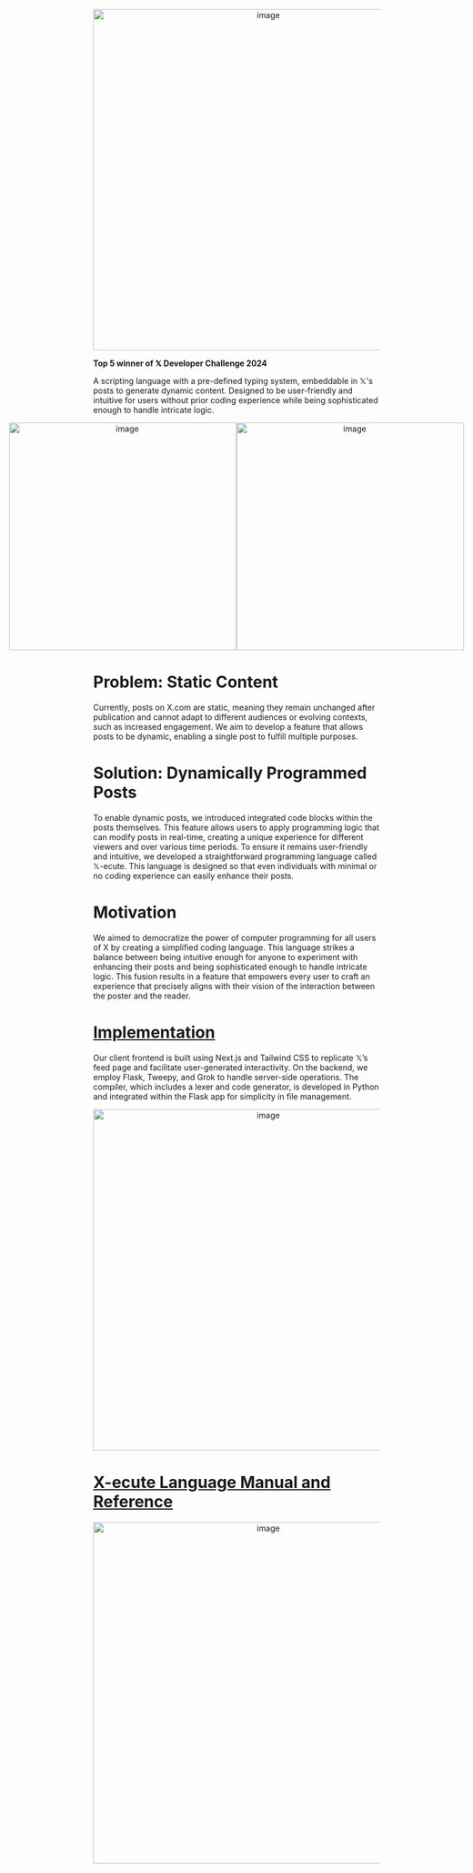 <p align="center">
  <img width="600" alt="image" src="https://github.com/joonyoo181/X-ecute/assets/59751754/64faf18d-4a15-4e83-9787-048df157ce3e">
</p>

**Top 5 winner of 𝕏 Developer Challenge 2024**

A scripting language with a pre-defined typing system, embeddable in 𝕏's posts to generate dynamic content. Designed to be user-friendly and intuitive for users without prior coding experience while being sophisticated enough to handle intricate logic.
<div align="center" style="display: flex; justify-content: center;">
  <img width="400" alt="image" src="https://github.com/joonyoo181/X-ecute/assets/59751754/99fd8899-38b6-4f2e-890b-a971a0f608af">
  <a target="_blank" href="https://twitter.com/xDaily/status/1782190630208180378" title="Top 5 Winners ">
    <img height="400" alt="image" src="https://github.com/joonyoo181/X-ecute/assets/59751754/cf6895df-e284-41ed-a6d5-8f211c28a226">
  </a>
</div>

# Problem: Static Content
Currently, posts on X.com are static, meaning they remain unchanged after publication and cannot adapt to different audiences or evolving contexts, such as increased engagement. We aim to develop a feature that allows posts to be dynamic, enabling a single post to fulfill multiple purposes.

# Solution: Dynamically Programmed Posts
To enable dynamic posts, we introduced integrated code blocks within the posts themselves. This feature allows users to apply programming logic that can modify posts in real-time, creating a unique experience for different viewers and over various time periods. To ensure it remains user-friendly and intuitive, we developed a straightforward programming language called 𝕏-ecute. This language is designed so that even individuals with minimal or no coding experience can easily enhance their posts.

# Motivation
We aimed to democratize the power of computer programming for all users of X by creating a simplified coding language. This language strikes a balance between being intuitive enough for anyone to experiment with enhancing their posts and being sophisticated enough to handle intricate logic. This fusion results in a feature that empowers every user to craft an experience that precisely aligns with their vision of the interaction between the poster and the reader.

# [Implementation](https://github.com/joonyoo181/X-ecute/files/15069277/X-ecute_.Language.Manual.and.Reference.pdf)
Our client frontend is built using Next.js and Tailwind CSS to replicate 𝕏’s feed page and facilitate user-generated interactivity. On the backend, we employ Flask, Tweepy, and Grok to handle server-side operations. The compiler, which includes a lexer and code generator, is developed in Python and integrated within the Flask app for simplicity in file management.
<p align="center">
  <img width="600" alt="image" src="https://github.com/joonyoo181/X-ecute/assets/59751754/361326dd-3dad-4a00-b9ec-62a50326cc1f">
</p>

# [X-ecute Language Manual and Reference](https://github.com/joonyoo181/X-ecute/files/15067966/X-ecute_.Language.Manual.and.Reference.pdf)
<a align="center" target="_blank" href="https://github.com/joonyoo181/X-ecute/files/15067966/X-ecute_.Language.Manual.and.Reference.pdf" title="X-ecute Manual">
  <p align="center">
    <img width="600" alt="image" src="https://github.com/joonyoo181/X-ecute/assets/59751754/3002ef59-0e5d-4f9e-9f57-2d4f85eb07d2">
  </p
</a>

